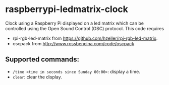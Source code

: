 # raspberrypi-ledmatrix-clock
Clock using a Raspberry Pi displayed on a led matrix which can be controlled using the Open Sound Control (OSC) protocol.
This code requires
- rpi-rgb-led-matrix from https://github.com/hzeller/rpi-rgb-led-matrix.
- oscpack from http://www.rossbencina.com/code/oscpack

## Supported commands:
- `/time <time in seconds since Sunday 00:00>`: display a time.
- `clear`: clear the display.
